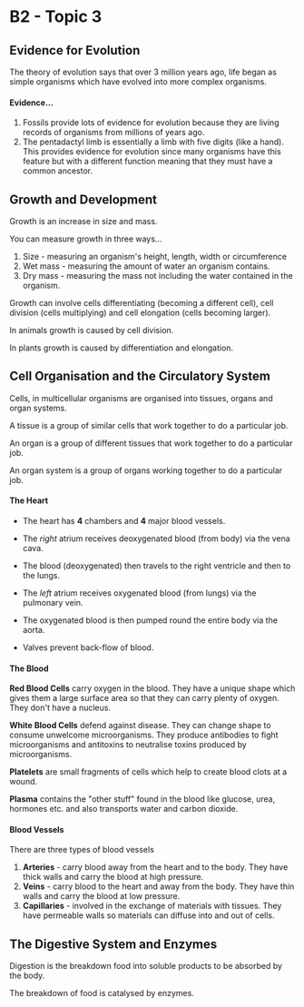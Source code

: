 # B2 - Topic 3

## Evidence for Evolution
The theory of evolution says that over 3 million years ago, life began as simple organisms which have evolved into more complex organisms.

#### Evidence...
1. Fossils provide lots of evidence for evolution because they are living records of organisms from millions of years ago.
2. The pentadactyl limb is essentially a limb with five digits (like a hand). This provides evidence for evolution since many organisms have this feature but with a different function meaning that they must have a common ancestor.

## Growth and Development
Growth is an increase in size and mass.

You can measure growth in three ways...
1. Size - measuring an organism's height, length, width or circumference
2. Wet mass - measuring the amount of water an organism contains.
3. Dry mass - measuring the mass not including the water contained in the organism.

Growth can involve cells differentiating (becoming a different cell), cell division (cells multiplying) and cell elongation (cells becoming larger).

In animals growth is caused by cell division.

In plants growth is caused by differentiation and elongation.

## Cell Organisation and the Circulatory System
Cells, in multicellular organisms are organised into tissues, organs and organ systems.

A tissue is a group of similar cells that work together to do a particular job.

An organ is a group of different tissues that work together to do a particular job.

An organ system is a group of organs working together to do a particular job.

#### The Heart
* The heart has __4__ chambers and __4__ major blood vessels.
* The *right* atrium receives deoxygenated blood (from body) via the vena cava.
* The blood (deoxygenated) then travels to the right ventricle and then to the lungs.
* The *left* atrium receives oxygenated blood (from lungs) via the pulmonary vein.
* The oxygenated blood is then pumped round the entire body via the aorta.

* Valves prevent back-flow of blood.


#### The Blood

**Red Blood Cells** carry oxygen in the blood. They have a unique shape which gives them a large surface area so that they can carry plenty of oxygen. They don't have a nucleus.

**White Blood Cells** defend against disease. They can change shape to consume unwelcome microorganisms. They produce antibodies to fight microorganisms and antitoxins to neutralise toxins produced by microorganisms.

**Platelets** are small fragments of cells which help to create blood clots at a wound.

**Plasma** contains the "other stuff" found in the blood like glucose, urea, hormones etc. and also transports water and carbon dioxide.

#### Blood Vessels
There are three types of blood vessels
1. **Arteries** - carry blood away from the heart and to the body.
   They have thick walls and carry the blood at high pressure.
2. **Veins** - carry blood to the heart and away from the body.
   They have thin walls and carry the blood at low pressure.
3. **Capillaries** - involved in the exchange of materials with tissues. They have permeable walls so materials can diffuse into and out of cells.

## The Digestive System and Enzymes
Digestion is the breakdown food into soluble products to be absorbed by the body.

The breakdown of food is catalysed by enzymes.
